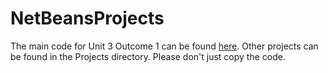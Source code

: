 # NetBeansProjects

The main code for Unit 3 Outcome 1 can be found [here](/Unit_3-Outcome_1/src/unit_3/outcome_1/UI_Design.java). Other projects can be found in the Projects directory.
Please don't just copy the code.
